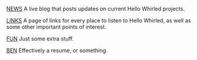 [NEWS](/news) A live blog that posts updates on current Hello Whirled projects.

[LINKS](/links) A page of links for every place to listen to Hello Whirled, as well as some other important points of interest.

[FUN](/fun) Just some extra stuff.

[BEN](/ben) Effectively a resume, or something.
